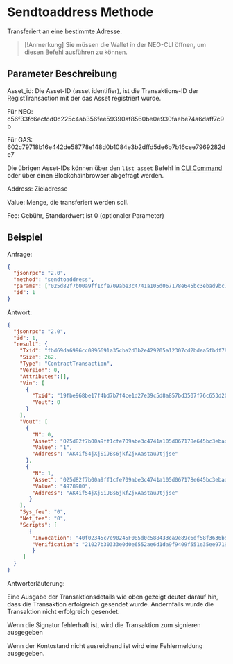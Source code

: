 # Sendtoaddress Methode

Transferiert an eine bestimmte Adresse.

> [!Anmerkung]
> Sie müssen die Wallet in der NEO-CLI öffnen, um diesen Befehl ausführen zu können.

## Parameter Beschreibung

Asset_id: Die Asset-ID (asset identifier), ist die Transaktions-ID der RegistTransaction mit der das Asset registriert wurde.

Für NEO: c56f33fc6ecfcd0c225c4ab356fee59390af8560be0e930faebe74a6daff7c9b

Für GAS: 602c79718b16e442de58778e148d0b1084e3b2dffd5de6b7b16cee7969282de7

Die übrigen Asset-IDs können über den `list asset` Befehl in [CLI Command](../cli.md) oder über einen Blockchainbrowser abgefragt werden.

Address: Zieladresse

Value: Menge, die transferiert werden soll.

Fee: Gebühr, Standardwert ist 0 (optionaler Parameter)

## Beispiel

Anfrage:

```json
{
  "jsonrpc": "2.0",
  "method": "sendtoaddress",
  "params": ["025d82f7b00a9ff1cfe709abe3c4741a105d067178e645bc3ebad9bc79af47d4", "AK4if54jXjSiJBs6jkfZjxAastauJtjjse", 1],
  "id": 1
}
```

Antwort:

```json
{
  "jsonrpc": "2.0",
  "id": 1,
  "result": {
    "Txid": "fbd69da6996cc0896691a35cba2d3b2e429205a12307cd2bdea5fbdf78dc9925",
    "Size": 262,
    "Type": "ContractTransaction",
    "Version": 0,
    "Attributes":[],
    "Vin": [
      { 
        "Txid": "19fbe968be17f4bd7b7f4ce1d27e39c5d8a857bd3507f76c653d204e1e9f8e63",
        "Vout": 0
      }
    ],
    "Vout": [
      {
        "N": 0,
        "Asset": "025d82f7b00a9ff1cfe709abe3c4741a105d067178e645bc3ebad9bc79af47d4",
        "Value": "1",
        "Address": "AK4if54jXjSiJBs6jkfZjxAastauJtjjse"
      },
      {
        "N": 1,
        "Asset": "025d82f7b00a9ff1cfe709abe3c4741a105d067178e645bc3ebad9bc79af47d4",
        "Value": "4978980",
        "Address": "AK4if54jXjSiJBs6jkfZjxAastauJtjjse"
       }
    ],
    "Sys_fee": "0",
    "Net_fee": "0",
    "Scripts": [
       {
        "Invocation": "40f02345c7e90245F085d0c588433ca9e89c6df58f3636b5240288aab5f081b1c67c3cad5946890de9001fcfe8d8b748b647b116891e6f1fb2393cc2f1aba45a81",
        "Verification": "21027b30333e0d0e6552ae6d1da9f9409f551e35ee9719305e945dc4dcba998456caac"
        }
     ]
  }
}
```

Antworterläuterung:

Eine Ausgabe der Transaktionsdetails wie oben gezeigt deutet darauf hin, dass die Transaktion erfolgreich gesendet wurde. Andernfalls wurde die Transaktion nicht erfolgreich gesendet.

Wenn die Signatur fehlerhaft ist, wird die Transaktion zum signieren ausgegeben

Wenn der Kontostand nicht ausreichend ist wird eine Fehlermeldung ausgegeben.
